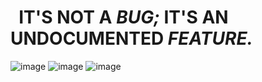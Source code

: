 # <h1><b>&nbsp;&nbsp;IT'S </b>NOT A <b><i><span>BUG;</span></i></b> IT'S AN UNDOCUMENTED <span><i>FEATURE.</i></span></h1>
![image](https://github.com/idityaGE/canvas_project/assets/150531010/1c83ccf0-aeb2-4cbc-b748-87f7dfadf1f6)
![image](https://github.com/idityaGE/canvas_project/assets/150531010/77cbf17c-183b-4f86-93d5-7cb4215ade0b)
![image](https://github.com/idityaGE/canvas_project/assets/150531010/b29deb06-a569-4d60-98e8-c93cf5f4d567)
